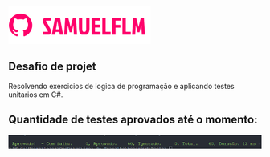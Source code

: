 <img src="Imagens/logo.png" alt="logo_samuelflm">


## Desafio de projet
Resolvendo exercicios de logica de programação e aplicando testes unitarios em C#.

## Quantidade de testes aprovados até o momento:

<img src="Imagens/tests1.png" alt="logo_samuelflm">

